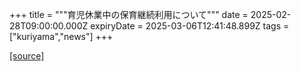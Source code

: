 +++
title = """育児休業中の保育継続利用について"""
date = 2025-02-28T09:00:00.000Z
expiryDate = 2025-03-06T12:41:48.899Z
tags = ["kuriyama","news"]
+++


[[source]](https://www.town.kuriyama.hokkaido.jp/soshiki/39/30432.html)
